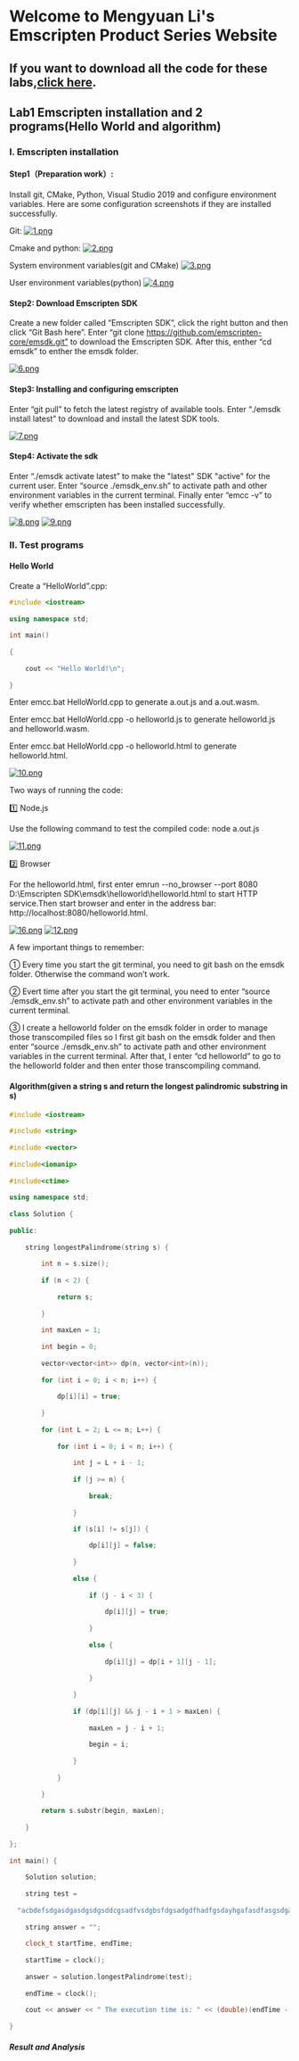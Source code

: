 # Welcome to Mengyuan Li's Emscripten Product Series Website

## If you want to download all the code for these labs,[click here](https://github.com/MengyuanL/CS7345-Lab-Mengyuan-Li).

## Lab1 Emscripten installation and 2 programs(Hello World and algorithm)

### Ⅰ. Emscripten installation

#### Step1（Preparation work）:

Install git, CMake, Python, Visual Studio 2019 and configure environment variables. Here are some configuration screenshots if they are installed successfully.

Git:
[![1.png](https://i.postimg.cc/NfxVdBhX/1.png)](https://postimg.cc/4mmBdCx4)

Cmake and python:
[![2.png](https://i.postimg.cc/9fxwb4bk/2.png)](https://postimg.cc/McQGKph0)

System environment variables(git and CMake)
[![3.png](https://i.postimg.cc/2ySHJBNB/3.png)](https://postimg.cc/47jbHydJ)

User environment variables(python)
[![4.png](https://i.postimg.cc/pdMsvStv/4.png)](https://postimg.cc/DS5rdBZp)

#### Step2: Download Emscripten SDK

Create a new folder called “Emscripten SDK”, click the right button and then click “Git Bash here”. Enter “git clone https://github.com/emscripten-core/emsdk.git” to download the Emscripten SDK. After this, enther “cd emsdk” to enther the emsdk folder. 

[![6.png](https://i.postimg.cc/yWqZRwjY/6.png)](https://postimg.cc/T591MNBZ)

#### Step3: Installing and configuring emscripten

Enter “git pull” to fetch the latest registry of available tools. Enter “./emsdk install latest” to download and install the latest SDK tools.

[![7.png](https://i.postimg.cc/Fstp3q7L/7.png)](https://postimg.cc/MXD18906)

#### Step4: Activate the sdk

Enter “./emsdk activate latest” to make the "latest" SDK "active" for the current user. Enter “source ./emsdk_env.sh” to activate path and other environment variables in the current terminal. Finally enter “emcc -v” to verify whether emscripten has been installed successfully.

[![8.png](https://i.postimg.cc/VkJNw7WK/8.png)](https://postimg.cc/hXqnb1wm)
[![9.png](https://i.postimg.cc/Jn5rxSRz/9.png)](https://postimg.cc/ZB0zK79G)

### Ⅱ. Test programs

#### Hello World 

Create a “HelloWorld”.cpp:

```c++
#include <iostream>
  
using namespace std;
  
int main()
  
{
  
    cout << "Hello World!\n";
  
}
```

Enter emcc.bat HelloWorld.cpp to generate a.out.js and a.out.wasm. 
  
Enter emcc.bat HelloWorld.cpp -o helloworld.js to generate helloworld.js and helloworld.wasm. 
 
Enter emcc.bat HelloWorld.cpp -o helloworld.html to generate helloworld.html.
  
[![10.png](https://i.postimg.cc/cHCW7CkX/10.png)](https://postimg.cc/Z9GX4bSd)
 
Two ways of running the code:
  
1️⃣ Node.js
  
Use the following command to test the compiled code: node a.out.js
  
[![11.png](https://i.postimg.cc/L5BhwnRL/11.png)](https://postimg.cc/SYRyzQnx)
  
2️⃣ Browser
  
For the helloworld.html, first enter emrun --no_browser --port 8080 D:\Emscripten SDK\emsdk\helloworld\helloworld.html to start HTTP service.Then start browser and enter in the address bar: http://localhost:8080/helloworld.html.
  
[![16.png](https://i.postimg.cc/sXTNcJGh/16.png)](https://postimg.cc/62Gc6n0W)
[![12.png](https://i.postimg.cc/WzKfRbnp/12.png)](https://postimg.cc/Zv8Lpm2X)
  
A few important things to remember:
  
① Every time you start the git terminal, you need to git bash on the emsdk folder. Otherwise the command won’t work.
  
② Evert time after you start the git terminal, you need to enter “source ./emsdk_env.sh” to activate path and other environment variables in the current terminal. 
  
③ I create a helloworld folder on the emsdk folder in order to manage those transcompiled files so I first git bash on the emsdk folder and then enter “source ./emsdk_env.sh” to activate path and other environment variables in the current terminal. After that, I enter “cd helloworld” to go to the helloworld folder and then enter those transcompiling command.
  
#### Algorithm(given a string s and return the longest palindromic substring in s)
  
```c++
#include <iostream>
  
#include <string>
  
#include <vector>
  
#include<iomanip>
  
#include<ctime>
  
using namespace std;
  
class Solution {
  
public:
  
    string longestPalindrome(string s) {
  
        int n = s.size();
  
        if (n < 2) {
                  
            return s;
                  
        }
                  
        int maxLen = 1;
                  
        int begin = 0;
                  
        vector<vector<int>> dp(n, vector<int>(n));
  
        for (int i = 0; i < n; i++) {
                              
            dp[i][i] = true;
                              
        }
                              
        for (int L = 2; L <= n; L++) {
  
            for (int i = 0; i < n; i++) {
                                  
                int j = L + i - 1;
                                  
                if (j >= n) {
  
                    break;
  
                }

                if (s[i] != s[j]) {
  
                    dp[i][j] = false;
  
                }
  
                else {
  
                    if (j - i < 3) {
                                  
                        dp[i][j] = true;
                                  
                    }
                                  
                    else {
                                  
                        dp[i][j] = dp[i + 1][j - 1];
                                  
                    }
                                  
                }
                                  
                if (dp[i][j] && j - i + 1 > maxLen) {
  
                    maxLen = j - i + 1;
  
                    begin = i;
  
                }
  
            }
  
        }
  
        return s.substr(begin, maxLen);
  
    }
  
};
  
int main() {
  
    Solution solution;
  
    string test =
  
  "acbdefsdgasdgasdgsdgsddcgsadfvsdgbsfdgsadgdfhadfgsdayhgafasdfasgsdgasdjkhfgvsadhuvbsaduiafgshdgbsajdbvsadjkgbsdjkgbasdkjgasdsdagasdfhafdhashgbadfhnadfvsadfgasdgasdhsah";
  
    string answer = "";
  
    clock_t startTime, endTime;
  
    startTime = clock();
  
    answer = solution.longestPalindrome(test);
  
    endTime = clock();
  
    cout << answer << " The execution time is: " << (double)(endTime - startTime) / CLOCKS_PER_SEC << "s";
  
}
```

##### Result and Analysis



  


  


  



  

















